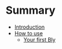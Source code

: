# Summary

- [Introduction](introduction.md)
- [How to use](how_to_use.md)
  - [Your first Bly](the_first_time_for_bly.md)